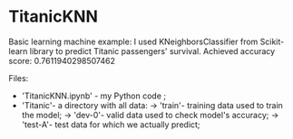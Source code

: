 # TitanicKNN

Basic learning machine example:
I used KNeighborsClassifier from Scikit-learn library to predict Titanic passengers' survival. Achieved accuracy score: 0.7611940298507462

Files:

- 'TitanicKNN.ipynb' - my Python code ;
- 'Titanic'- a directory with all data: 
    -> 'train'- training data used to train the model;
    -> 'dev-0'- valid data used to check model's accuracy;
    -> 'test-A'- test data for which we actually predict;
